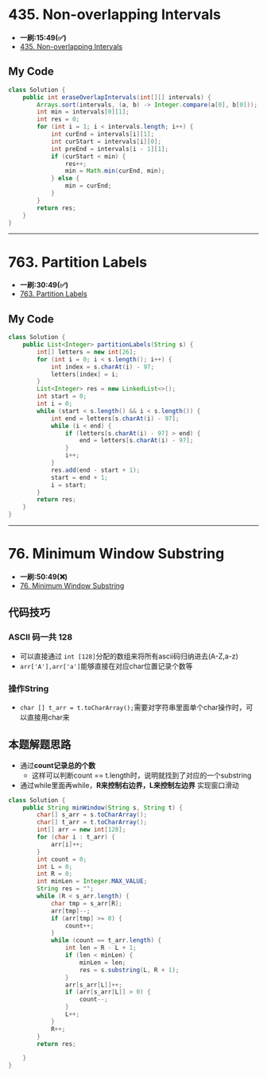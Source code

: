 # 435. Non-overlapping Intervals
* **一刷:15:49(✅)**
* [435. Non-overlapping Intervals](https://leetcode.com/problems/non-overlapping-intervals/)

## My Code
```java
class Solution {
    public int eraseOverlapIntervals(int[][] intervals) {
        Arrays.sort(intervals, (a, b) -> Integer.compare(a[0], b[0]));
        int min = intervals[0][1];
        int res = 0;
        for (int i = 1; i < intervals.length; i++) {
            int curEnd = intervals[i][1];
            int curStart = intervals[i][0];
            int preEnd = intervals[i - 1][1];
            if (curStart < min) {
                res++;
                min = Math.min(curEnd, min);
            } else {
                min = curEnd;
            }
        }
        return res;
    }
}
```
***
# 763. Partition Labels
* **一刷:30:49(✅)**
* [763. Partition Labels](https://leetcode.com/problems/partition-labels/)

## My Code
```java
class Solution {
    public List<Integer> partitionLabels(String s) {
        int[] letters = new int[26];
        for (int i = 0; i < s.length(); i++) {
            int index = s.charAt(i) - 97;
            letters[index] = i;
        }
        List<Integer> res = new LinkedList<>();
        int start = 0;
        int i = 0;
        while (start < s.length() && i < s.length()) {
            int end = letters[s.charAt(i) - 97];
            while (i < end) {
                if (letters[s.charAt(i) - 97] > end) {
                    end = letters[s.charAt(i) - 97];
                }
                i++;
            }
            res.add(end - start + 1);
            start = end + 1;
            i = start;
        }
        return res;
    }
}
```
***
# 76. Minimum Window Substring
* **一刷:50:49(❌)**
* [76. Minimum Window Substring](https://leetcode.com/problems/minimum-window-substring/)

## 代码技巧
### ASCII 码一共 128
* 可以直接通过 `int [128]`分配的数组来将所有ascii码归纳进去(A-Z,a-z)
* `arr['A'],arr['a']`能够直接在对应char位置记录个数等
### 操作String
* `char [] t_arr = t.toCharArray();`需要对字符串里面单个char操作时，可以直接用char来

## 本题解题思路
* 通过**count记录总的个数**
  * 这样可以判断count == t.length时，说明就找到了对应的一个substring
* 通过while里面再while，**R来控制右边界，L来控制左边界** 实现窗口滑动
```java
class Solution {
    public String minWindow(String s, String t) {
        char[] s_arr = s.toCharArray();
        char[] t_arr = t.toCharArray();
        int[] arr = new int[128];
        for (char i : t_arr) {
            arr[i]++;
        }
        int count = 0;
        int L = 0;
        int R = 0;
        int minLen = Integer.MAX_VALUE;
        String res = "";
        while (R < s_arr.length) {
            char tmp = s_arr[R];
            arr[tmp]--;
            if (arr[tmp] >= 0) {
                count++;
            }
            while (count == t_arr.length) {
                int len = R - L + 1;
                if (len < minLen) {
                    minLen = len;
                    res = s.substring(L, R + 1);
                }
                arr[s_arr[L]]++;
                if (arr[s_arr[L]] > 0) {
                    count--;
                }
                L++;
            }
            R++;
        }
        return res;

    }
}
```
